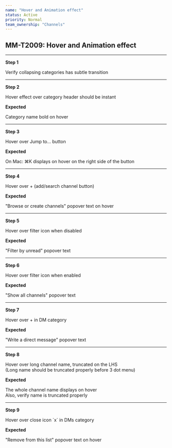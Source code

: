 ```yaml
---
name: "Hover and Animation effect"
status: Active
priority: Normal
team_ownership: "Channels"
---
```


## MM-T2009: Hover and Animation effect

---

**Step 1**

Verify collapsing categories has subtle transition

---

**Step 2**

Hover effect over category header should be instant

**Expected**

Category name bold on hover

---

**Step 3**

Hover over Jump to... button

**Expected**

On Mac: ⌘K displays on hover on the right side of the button

---

**Step 4**

Hover over + (add/search channel button)

**Expected**

"Browse or create channels" popover text on hover

---

**Step 5**

Hover over filter icon when disabled

**Expected**

"Filter by unread" popover text

---

**Step 6**

Hover over filter icon when enabled

**Expected**

"Show all channels" popover text

---

**Step 7**

Hover over + in DM category

**Expected**

"Write a direct message" popover text

---

**Step 8**

Hover over long channel name, truncated on the LHS\
(Long name should be truncated properly before 3 dot menu)

**Expected**

The whole channel name displays on hover\
Also, verify name is truncated properly

---

**Step 9**

Hover over close icon \`x\` in DMs category

**Expected**

"Remove from this list" popover text on hover

